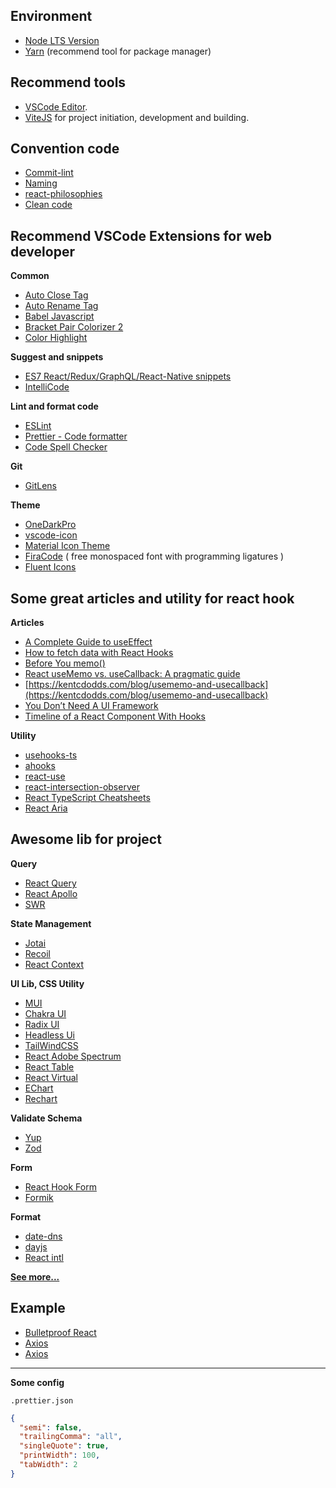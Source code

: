 ## Environment

- [Node LTS Version](https://nodejs.dev/download/)
- [Yarn](https://yarnpkg.com/) (recommend tool for package manager)

## Recommend tools

- [VSCode Editor](https://code.visualstudio.com/).
- [ViteJS](https://vitejs.dev/) for project initiation, development and building.

## Convention code

- [Commit-lint](https://github.com/conventional-changelog/commitlint)
- [Naming](https://github.com/kettanaito/naming-cheatsheet)
- [react-philosophies](https://github.com/mithi/react-philosophies)
- [Clean code](https://github.com/ryanmcdermott/clean-code-javascript#table-of-contents)

## Recommend VSCode Extensions for web developer

**Common**

- [Auto Close Tag](https://marketplace.visualstudio.com/items?itemName=formulahendry.auto-close-tag)
- [Auto Rename Tag](https://marketplace.visualstudio.com/items?itemName=formulahendry.auto-rename-tag)
- [Babel Javascript](https://marketplace.visualstudio.com/items?itemName=mgmcdermott.vscode-language-babel)
- [Bracket Pair Colorizer 2](https://marketplace.visualstudio.com/items?itemName=CoenraadS.bracket-pair-colorizer-2)
- [Color Highlight](https://marketplace.visualstudio.com/items?itemName=naumovs.color-highlight)

**Suggest and snippets**

- [ES7 React/Redux/GraphQL/React-Native snippets](https://marketplace.visualstudio.com/items?itemName=dsznajder.es7-react-js-snippets)
- [IntelliCode](https://marketplace.visualstudio.com/items?itemName=VisualStudioExptTeam.vscodeintellicode)

**Lint and format code**

- [ESLint](https://marketplace.visualstudio.com/items?itemName=dbaeumer.vscode-eslint)
- [Prettier - Code formatter](https://marketplace.visualstudio.com/items?itemName=esbenp.prettier-vscode)
- [Code Spell Checker](https://marketplace.visualstudio.com/items?itemName=streetsidesoftware.code-spell-checker)

**Git**

- [GitLens](https://marketplace.visualstudio.com/items?itemName=eamodio.gitlens)

**Theme**

- [OneDarkPro](https://marketplace.visualstudio.com/items?itemName=zhuangtongfa.Material-theme)
- [vscode-icon](https://marketplace.visualstudio.com/items?itemName=vscode-icons-team.vscode-icons)
- [Material Icon Theme](https://marketplace.visualstudio.com/items?itemName=PKief.material-icon-theme)
- [FiraCode](https://github.com/tonsky/FiraCode) ( free monospaced font with programming ligatures )
- [Fluent Icons](https://marketplace.visualstudio.com/items?itemName=miguelsolorio.fluent-icons)

## Some great articles and utility for react hook

**Articles**

- [A Complete Guide to useEffect](https://overreacted.io/a-complete-guide-to-useeffect/)
- [How to fetch data with React Hooks](https://www.robinwieruch.de/react-hooks-fetch-data/)
- [Before You memo()](https://overreacted.io/before-you-memo/)
- [React useMemo vs. useCallback: A pragmatic guide](https://blog.logrocket.com/react-usememo-vs-usecallback-a-pragmatic-guide/)
- [https://kentcdodds.com/blog/usememo-and-usecallback](https://kentcdodds.com/blog/usememo-and-usecallback)
- [You Don’t Need A UI Framework](https://www.smashingmagazine.com/2022/05/you-dont-need-ui-framework/)
- [Timeline of a React Component With Hooks](https://julesblom.com/writing/react-hook-component-timeline)

**Utility**

- [usehooks-ts](https://usehooks-ts.com/)
- [ahooks](https://ahooks.js.org/)
- [react-use](https://github.com/streamich/react-use)
- [react-intersection-observer](https://github.com/thebuilder/react-intersection-observer)
- [React TypeScript Cheatsheets](https://react-typescript-cheatsheet.netlify.app/)
- [React Aria](https://react-spectrum.adobe.com/react-aria/index.html)

## Awesome lib for project

**Query**

- [React Query](https://react-query.tanstack.com/)
- [React Apollo](https://www.apollographql.com/docs/react/)
- [SWR](https://swr.vercel.app/j)

**State Management**

- [Jotai](https://jotai.org/docs/introduction)
- [Recoil](https://recoiljs.org/)
- [React Context](https://reactjs.org/docs/context.html)

**UI Lib, CSS Utility**

- [MUI](https://mui.com/)
- [Chakra UI](https://chakra-ui.com/)
- [Radix UI](https://www.radix-ui.com/)
- [Headless Ui](https://headlessui.dev/)
- [TailWindCSS](https://tailwindcss.com/)
- [React Adobe Spectrum](https://react-spectrum.adobe.com/index.html)
- [React Table](https://tanstack.com/table/v8)
- [React Virtual](https://tanstack.com/virtual/v3)
- [EChart](https://echarts.apache.org/)
- [Rechart](https://recharts.org/en-US/)

**Validate Schema**

- [Yup](https://github.com/jquense/yup)
- [Zod](https://zod.dev/)

**Form**

- [React Hook Form](https://react-hook-form.com/)
- [Formik](https://formik.org/docs/overview)

**Format**

- [date-dns](https://date-fns.org/)
- [dayjs](https://day.js.org/)
- [React intl](https://github.com/formatjs/formatjs)

**[See more...](https://github.com/hoangtrung99?tab=stars)**

## Example

- [Bulletproof React](https://github.com/alan2207/bulletproof-react)
- [Axios](https://github.com/ychengcloud/react-vite-admin/blob/main/src/api/request.ts)
- [Axios](https://github.com/alan2207/bulletproof-react/blob/master/src/lib/axios.ts)

---

**Some config**

`.prettier.json`

```json
{
  "semi": false,
  "trailingComma": "all",
  "singleQuote": true,
  "printWidth": 100,
  "tabWidth": 2
}
```
